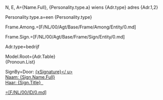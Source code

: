 N, E, A={Name.Full}, {Personality.type.a} wiens {Adr.type} adres {Adr.1,2}

Personality.type.a=een {Personality.type}

Frame.Among.=[F/NL/00/Agt/Base/Frame/Among/Entity/0.md]

Frame.Sign.=[F/NL/00/Agt/Base/Frame/Sign/Entity/0.md]

Adr.type=bedrijf

Model.Root={Adr.Table}<br>{Pronoun.List}

SignBy=Door: <u>{xSignature}</ u><br/>Naam: {Sign.Name.Full}<br/>Haar: {Sign.Title}
 

=[F/NL/00/ID/0.md]
